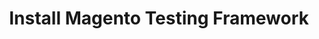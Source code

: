 ---
layout: default
group: mtf-guide
subgroup: Installation
title: Install Magento Testing Framework
menu_title: Verify installation
menu_order: 3
github_link: guides/v1.0/mtf/mtf_postinstall.md
---
